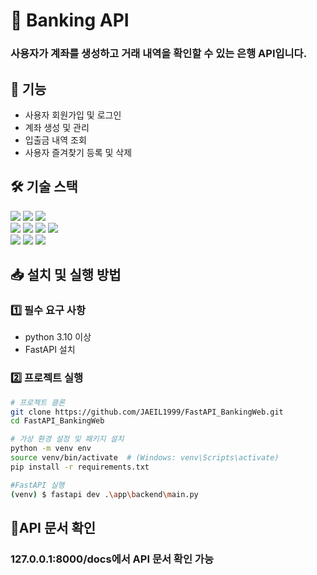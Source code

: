 <div><h1>🏦 Banking API</h1></div>

### 사용자가 계좌를 생성하고 거래 내역을 확인할 수 있는 **은행 API**입니다.

## 🚀 기능
- 사용자 회원가입 및 로그인
- 계좌 생성 및 관리
- 입출금 내역 조회
- 사용자 즐겨찾기 등록 및 삭제
  
## 🛠️ 기술 스택
<div> 
  <img src="https://img.shields.io/badge/html5-E34F26?style=for-the-badge&logo=html5&logoColor=white"> 
  <img src="https://img.shields.io/badge/css-1572B6?style=for-the-badge&logo=css3&logoColor=white"> 
  <img src="https://img.shields.io/badge/javascript-F7DF1E?style=for-the-badge&logo=javascript&logoColor=black"> 
  <br>

  <img src="https://img.shields.io/badge/python-3776AB?style=for-the-badge&logo=python&logoColor=white">  
  <img src="https://img.shields.io/badge/fastAPI-009688?style=for-the-badge&logo=fastAPI&logoColor=white"> 
  <img src="https://img.shields.io/badge/sqlalchemy-D71F00?style=for-the-badge&logo=sqlalchemy&logoColor=black"> 
  <img src="https://img.shields.io/badge/json web tokens-000000?style=for-the-badge&logo=jsonwebtokens&logoColor=white">
  <br>
  
  <img src="https://img.shields.io/badge/notion-000000?style=for-the-badge&logo=notion&logoColor=white">
  <img src="https://img.shields.io/badge/github-181717?style=for-the-badge&logo=github&logoColor=white">
  <img src="https://img.shields.io/badge/git-F05032?style=for-the-badge&logo=git&logoColor=white">
  
  <br>
</div>

## 📥 설치 및 실행 방법
### 1️⃣ 필수 요구 사항
- python 3.10 이상
- FastAPI 설치

### 2️⃣ 프로젝트 실행
```bash
# 프로젝트 클론
git clone https://github.com/JAEIL1999/FastAPI_BankingWeb.git
cd FastAPI_BankingWeb

# 가상 환경 설정 및 패키지 설치
python -m venv env
source venv/bin/activate  # (Windows: venv\Scripts\activate)
pip install -r requirements.txt

#FastAPI 실행
(venv) $ fastapi dev .\app\backend\main.py
```

## 📌API 문서 확인
### **127.0.0.1:8000/docs**에서 API 문서 확인 가능
